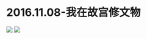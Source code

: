 # 2016.11.08-我在故宫修文物
![](https://bilicoverimg.github.io/2016/2016.11.08-《我在故宫修文物》大电影发布会.png)
![](https://bilicover2016.github.io/2016.11.08.jpg)